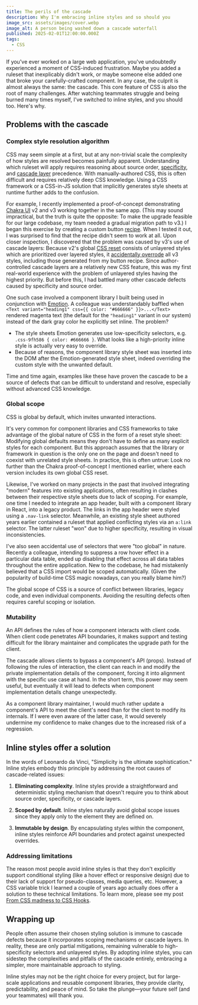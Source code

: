 ```yaml
---
title: The perils of the cascade
description: Why I'm embracing inline styles and so should you
image_src: assets/images/cover.webp
image_alt: A person being washed down a cascade waterfall
published: 2025-02-01T12:00:00.000Z
tags:
  - CSS
---
```


If you've ever worked on a large web application, you've undoubtedly experienced
a moment of CSS-induced frustration. Maybe you added a ruleset that inexplicably
didn't work, or maybe someone else added one that broke your carefully-crafted
component. In any case, the culprit is almost always the same: the cascade. This
core feature of CSS is also the root of many challenges. After watching
teammates struggle and being burned many times myself, I've switched to inline
styles, and you should too. Here's why.

## Problems with the cascade

### Complex style resolution algorithm

CSS may seem simple at a first, but at any non-trivial scale the complexity of
how styles are resolved becomes painfully apparent. Understanding which ruleset
will apply requires reasoning about source order,
[specificity](https://developer.mozilla.org/en-US/docs/Web/CSS/Specificity), and
[cascade layer](https://developer.mozilla.org/en-US/docs/Learn_web_development/Core/Styling_basics/Cascade_layers)
precedence. With manually-authored CSS, this is often difficult and requires
relatively deep CSS knowledge. Using a CSS framework or a CSS-in-JS solution
that implicitly generates style sheets at runtime further adds to the confusion.

For example, I recently implemented a proof-of-concept demonstrating
[Chakra UI](https://chakra-ui.com/) v2 and v3 working together in the same app.
(This may sound impractical, but the truth is quite the opposite: To make the
upgrade feasible for our large codebase, my team needed a gradual migration path
to v3.) I began this exercise by creating a custom button
[recipe](https://www.chakra-ui.com/docs/theming/recipes). When I tested it out,
I was surprised to find that the recipe didn't seem to work at all. Upon closer
inspection, I discovered that the problem was caused by v3's use of cascade
layers: Because v2's global
[CSS reset](https://en.wikipedia.org/wiki/Reset_style_sheet) consists of
unlayered styles which are prioritized over layered styles, it
[accidentally overrode](https://x.com/agilecoder/status/1864753902639251772) all
v3 styles, including those generated from my button recipe. Since
author-controlled cascade layers are a relatively new CSS feature, this was my
first real-world experience with the problem of unlayered styles having the
highest priority. But before this, I had battled many other cascade defects
caused by specificity and source order.

One such case involved a component library I built being used in conjunction
with [Emotion](https://emotion.sh). A colleague was understandably baffled when
`<Text variant="heading1" css={{ color: "#666666" }}>...</Text>` rendered
magenta text (the default for the `"heading1"` variant in our system) instead of
the dark gray color he explicitly set inline. The problem?

- The style sheets Emotion generates use low-specificity selectors, e.g.
  `.css-9fh586 { color: #666666 }`. What looks like a high-priority inline style
  is actually very easy to override.
- Because of reasons, the component library style sheet was inserted into the
  DOM after the Emotion-generated style sheet, indeed overriding the custom
  style with the unwanted default.

Time and time again, examples like these have proven the cascade to be a source
of defects that can be difficult to understand and resolve, especially without
advanced CSS knowledge.

### Global scope

CSS is global by default, which invites unwanted interactions.

It's very common for component libraries and CSS frameworks to take advantage of
the global nature of CSS in the form of a reset style sheet: Modifying global
defaults means they don't have to define as many explicit styles for each
component. But this approach assumes that the library or framework in question
is the only one on the page and doesn't need to coexist with unrelated style
sheets. In practice, this is often untrue: Look no further than the Chakra
proof-of-concept I mentioned earlier, where each version includes its own global
CSS reset.

Likewise, I've worked on many projects in the past that involved integrating
"modern" features into existing applications, often resulting in clashes between
their respective style sheets due to lack of scoping. For example, one time I
needed to integrate an app header, built with a component library in React, into
a legacy product. The links in the app header were styled using a `.nav-link`
selector. Meanwhile, an existing style sheet authored years earlier contained a
ruleset that applied conflicting styles via an `a:link` selector. The latter
ruleset "won" due to higher specificity, resulting in visual inconsistencies.

I've also seen accidental use of selectors that were "too global" in nature.
Recently a colleague, intending to suppress a row hover effect in a particular
data table, ended up disabling that effect across all data tables throughout the
entire application. New to the codebase, he had mistakenly believed that a CSS
import would be scoped automatically. (Given the popularity of build-time CSS
magic nowadays, can you really blame him?)

The global scope of CSS is a source of conflict between libraries, legacy code,
and even individual components. Avoiding the resulting defects often requires
careful scoping or isolation.

### Mutability

An API defines the rules of how a component interacts with client code. When
client code penetrates API boundaries, it makes support and testing difficult
for the library maintainer and complicates the upgrade path for the client.

The cascade allows clients to bypass a component's API (props). Instead of
following the rules of interaction, the client can reach in and modify the
private implementation details of the component, forcing it into alignment with
the specific use case at hand. In the short term, this power may seem useful,
but eventually it will lead to defects when component implementation details
change unexpectedly.

As a component library maintainer, I would much rather update a component's API
to meet the client's need than for the client to modify its internals. If I were
even aware of the latter case, it would severely undermine my confidence to make
changes due to the increased risk of a regression.

## Inline styles offer a solution

In the words of Leonardo da Vinci, "Simplicity is the ultimate sophistication."
Inline styles embody this principle by addressing the root causes of
cascade-related issues:

1. **Eliminating complexity**. Inline styles provide a straightforward and
   deterministic styling mechanism that doesn't require you to think about
   source order, specificity, or cascade layers.

1. **Scoped by default**. Inline styles naturally avoid global scope issues
   since they apply only to the element they are defined on.

1. **Immutable by design**. By encapsulating styles within the component, inline
   styles reinforce API boundaries and protect against unexpected overrides.

### Addressing limitations

The reason most people avoid inline styles is that they don't explicitly support
conditional styling (like a hover effect or responsive design) due to their lack
of support for pseudo-classes, media queries, etc. However, a CSS variable trick
I learned a couple of years ago actually does offer a solution to these
technical limitations. To learn more, please see my post
[From CSS madness to CSS Hooks](../css-madness-to-hooks/).

## Wrapping up

People often assume their chosen styling solution is immune to cascade defects
because it incorporates scoping mechanisms or cascade layers. In reality, these
are only partial mitigations, remaining vulnerable to high-specificity selectors
and unlayered styles. By adopting inline styles, you can sidestep the
complexities and pitfalls of the cascade entirely, embracing a simpler, more
maintainable approach to styling.

Inline styles may not be the right choice for every project, but for large-scale
applications and reusable component libraries, they provide clarity,
predictability, and peace of mind. So take the plunge—your future self (and your
teammates) will thank you.
